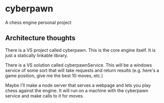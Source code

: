 # cyberpawn
A chess engine personal project

## Architecture thoughts
There is a VS project called cyberpawn. This is the core engine itself. It is just a statically linkable library.

There is a VS solution called cyberpawnService. This will be a windows service of some sort that will take requests and return results (e.g. here's a game position, give me the best 10 moves, etc.)

Maybe I'll make a node server that serves a webpage and lets you play chess against the engine. It will run on a machine with the cyberpawn service and make calls to it for moves.


